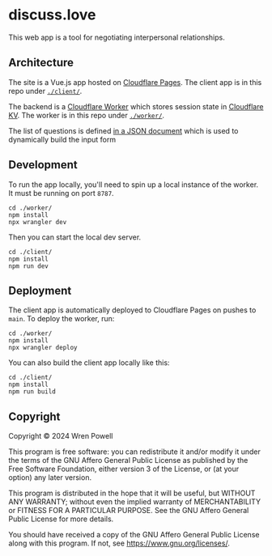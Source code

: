 # discuss.love

This web app is a tool for negotiating interpersonal relationships.

## Architecture

The site is a Vue.js app hosted on [Cloudflare
Pages](https://developers.cloudflare.com/pages). The client app is in this repo
under [`./client/`](./client).

The backend is a [Cloudflare Worker](https://developers.cloudflare.com/workers/)
which stores session state in [Cloudflare
KV](https://developers.cloudflare.com/kv/). The worker is in this repo under
[`./worker/`](./worker).

The list of questions is defined [in a JSON
document](./client/src/assets/questions/relationship.json) which is used to
dynamically build the input form

## Development

To run the app locally, you'll need to spin up a local instance of the worker.
It must be running on port `8787`.

```shell
cd ./worker/
npm install
npx wrangler dev
```

Then you can start the local dev server.

```shell
cd ./client/
npm install
npm run dev
```

## Deployment

The client app is automatically deployed to Cloudflare Pages on pushes to
`main`. To deploy the worker, run:

```shell
cd ./worker/
npm install
npx wrangler deploy
```

You can also build the client app locally like this:

```shell
cd ./client/
npm install
npm run build
```

## Copyright

Copyright © 2024 Wren Powell

This program is free software: you can redistribute it and/or modify it under
the terms of the GNU Affero General Public License as published by the Free
Software Foundation, either version 3 of the License, or (at your option) any
later version.

This program is distributed in the hope that it will be useful, but WITHOUT ANY
WARRANTY; without even the implied warranty of MERCHANTABILITY or FITNESS FOR A
PARTICULAR PURPOSE. See the GNU Affero General Public License for more details.

You should have received a copy of the GNU Affero General Public License along
with this program. If not, see <https://www.gnu.org/licenses/>.
